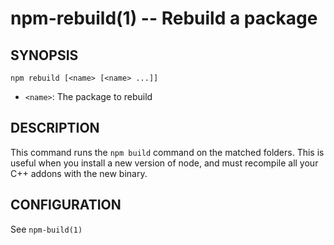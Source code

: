 npm-rebuild(1) -- Rebuild a package
===================================

## SYNOPSIS

    npm rebuild [<name> [<name> ...]]

* `<name>`:
  The package to rebuild

## DESCRIPTION

This command runs the `npm build` command on the matched folders.  This is useful
when you install a new version of node, and must recompile all your C++ addons with
the new binary.

## CONFIGURATION

See `npm-build(1)`

